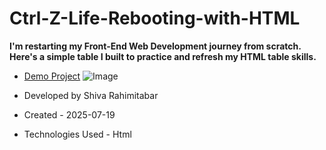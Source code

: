 # Ctrl-Z-Life-Rebooting-with-HTML
**I'm restarting my Front-End Web Development journey from scratch. Here's a simple table I built to practice and refresh my HTML table skills.**
- [Demo Project](https://rahimitabarshiva.github.io/Ctrl-Z-Life-Rebooting-with-HTML/)
![Image](https://github.com/user-attachments/assets/e85c7226-5d92-48fb-90a7-20680c7d2f7a)
- Developed by Shiva Rahimitabar

- Created - 2025-07-19

- Technologies Used - Html

